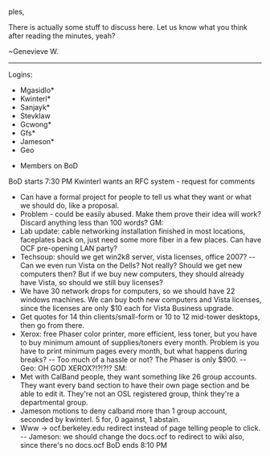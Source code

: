 
ples,

There is actually some stuff to discuss here. Let us know what you think
after reading the minutes, yeah?

~Genevieve W.

---------------------------------------

Logins:
- Mgasidlo*
- Kwinterl*
- Sanjayk*
- Stevklaw
- Gcwong*
- Gfs*
- Jameson*
- Geo
* Members on BoD

BoD starts 7:30 PM
Kwinterl wants an RFC system - request for comments
- Can have a formal project for people to tell us what they want or what
we should do, like a proposal.
- Problem - could be easily abused. Make them prove their idea will
work? Discard anything less than 100 words?
GM:
- Lab update: cable networking installation finished in most locations,
faceplates back on, just need some more fiber in a few places. Can have
OCF pre-opening LAN party?
- Techsoup: should we get win2k8 server, vista licenses, office 2007?
-- Can we even run Vista on the Dells? Not really? Should we get new
computers then? But if we buy new computers, they should already have
Vista, so should we still buy licenses?
- We have 30 network drops for computers, so we should have 22 windows
machines. We can buy both new computers and Vista licenses, since the
licenses are only $10 each for Vista Business upgrade.
- Get quotes for 14 thin clients/small-form or 10 to 12 mid-tower
desktops, then go from there.
- Xerox: free Phaser color printer, more efficient, less toner, but you
have to buy minimum amount of supplies/toners every month. Problem is
you have to print minimum pages every month, but what happens during
breaks?
-- Too much of a hassle or not? The Phaser is only $900.
-- Geo: OH GOD XEROX?!?!?!?
SM:
- Met with CalBand people, they want something like 26 group accounts.
They want every band section to have their own page section and be able
to edit it. They're not an OSL registered group, think they're a
departmental group.
- Jameson motions to deny calband more than 1 group account, seconded by
kwinterl. 5 for, 0 against, 1 abstain.
- Www -> ocf.berkeley.edu redirect instead of page telling people to click.
-- Jameson: we should change the docs.ocf to redirect to wiki also,
since there's no docs.ocf
BoD ends 8:10 PM


